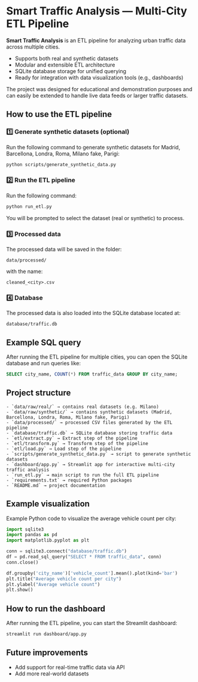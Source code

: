 # Smart Traffic Analysis — Multi-City ETL Pipeline

**Smart Traffic Analysis** is an ETL pipeline for analyzing urban traffic data across multiple cities.

- Supports both real and synthetic datasets  
- Modular and extensible ETL architecture  
- SQLite database storage for unified querying  
- Ready for integration with data visualization tools (e.g., dashboards)

The project was designed for educational and demonstration purposes and can easily be extended to handle live data feeds or larger traffic datasets.

## How to use the ETL pipeline

### 1️⃣ Generate synthetic datasets (optional)

Run the following command to generate synthetic datasets for Madrid, Barcellona, Londra, Roma, Milano fake, Parigi:

```bash
python scripts/generate_synthetic_data.py
```

### 2️⃣ Run the ETL pipeline

Run the following command:

```bash
python run_etl.py
```

You will be prompted to select the dataset (real or synthetic) to process.

### 3️⃣ Processed data

The processed data will be saved in the folder:

```
data/processed/
```

with the name:

```
cleaned_<city>.csv
```

### 4️⃣ Database

The processed data is also loaded into the SQLite database located at:

```
database/traffic.db
```

## Example SQL query

After running the ETL pipeline for multiple cities, you can open the SQLite database and run queries like:

```sql
SELECT city_name, COUNT(*) FROM traffic_data GROUP BY city_name;
```

## Project structure

```
- `data/raw/real/` → contains real datasets (e.g. Milano)
- `data/raw/synthetic/` → contains synthetic datasets (Madrid, Barcellona, Londra, Roma, Milano fake, Parigi)
- `data/processed/` → processed CSV files generated by the ETL pipeline
- `database/traffic.db` → SQLite database storing traffic data
- `etl/extract.py` → Extract step of the pipeline
- `etl/transform.py` → Transform step of the pipeline
- `etl/load.py` → Load step of the pipeline
- `scripts/generate_synthetic_data.py` → script to generate synthetic datasets
- `dashboard/app.py` → Streamlit app for interactive multi-city traffic analysis
- `run_etl.py` → main script to run the full ETL pipeline
- `requirements.txt` → required Python packages
- `README.md` → project documentation
```

## Example visualization

Example Python code to visualize the average vehicle count per city:

```python
import sqlite3
import pandas as pd
import matplotlib.pyplot as plt

conn = sqlite3.connect("database/traffic.db")
df = pd.read_sql_query("SELECT * FROM traffic_data", conn)
conn.close()

df.groupby('city_name')['vehicle_count'].mean().plot(kind='bar')
plt.title("Average vehicle count per city")
plt.ylabel("Average vehicle count")
plt.show()
```

## How to run the dashboard

After running the ETL pipeline, you can start the Streamlit dashboard:

```bash
streamlit run dashboard/app.py
```

## Future improvements

- Add support for real-time traffic data via API
- Add more real-world datasets

